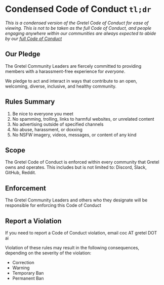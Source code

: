 # Condensed Code of Conduct `tl;dr`
_This is a condensed version of the Gretel Code of Conduct for ease of viewing.
This is not to be taken as the full Code of Conduct, and people engaging anywhere 
within our communities are always expected to abide by our [full Code of Conduct](CoC-full.md)_

## Our Pledge
The Gretel Community Leaders are fiercely committed to providing members with a
harassment-free experience for _everyone_.

We pledge to act and interact in ways that contribute to an open, welcoming,
diverse, inclusive, and healthy community.

## Rules Summary

1. Be nice to everyone you meet
1. No spamming, trolling, links to harmful websites, or unrelated content
1. No advertising outside of specified channels
1. No abuse, harassment, or doxxing
1. No NSFW imagery, videos, messages, or content of any kind

## Scope
The Gretel Code of Conduct is enforced within every community that Gretel owns 
and operates. This includes but is not limited to: Discord, Slack, GitHub, Reddit.

## Enforcement
The Gretel Community Leaders and others who they designate will be responsible
for enforcing this Code of Conduct

## Report a Violation
If you need to report a Code of Conduct violation, email coc AT gretel DOT ai

Violation of these rules may result in the following consequences, depending on 
the severity of the violation:

* Correction
* Warning
* Temporary Ban
* Permanent Ban


